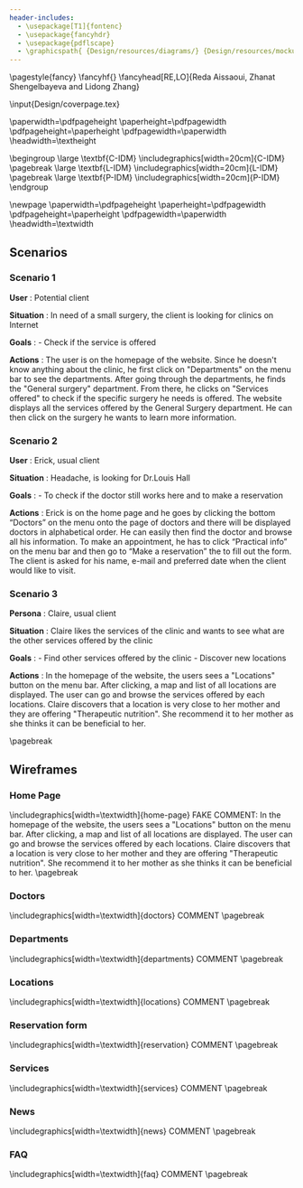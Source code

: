 ```yaml
---
header-includes:
  - \usepackage[T1]{fontenc}
  - \usepackage{fancyhdr}
  - \usepackage{pdflscape}
  - \graphicspath{ {Design/resources/diagrams/} {Design/resources/mockups/} }
---
```

\pagestyle{fancy}
\fancyhf{}
\fancyhead[RE,LO]{Reda Aissaoui, Zhanat Shengelbayeva and Lidong Zhang}

\input{Design/coverpage.tex}

\paperwidth=\pdfpageheight
\paperheight=\pdfpagewidth
\pdfpageheight=\paperheight
\pdfpagewidth=\paperwidth
\headwidth=\textheight

\begingroup
\large \textbf{C-IDM}
\includegraphics[width=20cm]{C-IDM}
\pagebreak
\large \textbf{L-IDM}
\includegraphics[width=20cm]{L-IDM}
\pagebreak
\large \textbf{P-IDM}
\includegraphics[width=20cm]{P-IDM}
\endgroup

\newpage
\paperwidth=\pdfpageheight
\paperheight=\pdfpagewidth
\pdfpageheight=\paperheight
\pdfpagewidth=\paperwidth
\headwidth=\textwidth

## Scenarios

### Scenario 1

**User** : Potential client

**Situation** : In need of a small surgery, the client is looking for clinics on Internet

**Goals** :
          - Check if the service is offered

**Actions** :  The user is on the homepage of the website. Since he doesn't know anything about the clinic, he first click on "Departments" on the menu bar to see the departments. After going through the departments, he finds the "General surgery" department. From there, he clicks on "Services offered" to check if the specific surgery he needs is offered. The website displays all the services offered by the General Surgery department. He can then click on the surgery he wants to learn more information.

### Scenario 2

**User** : Erick, usual client

**Situation** : Headache, is looking for Dr.Louis Hall

**Goals** :
            - To check if the doctor still works here and to make a reservation

**Actions** : Erick is on the home page and he goes by clicking the bottom “Doctors” on the menu onto the page of doctors and there will be displayed doctors in alphabetical order. He can easily then find the doctor and browse all his information. To make an appointment, he has to click “Practical info” on the menu bar and then go to “Make a reservation” the to fill out the form. The client is asked for his name, e-mail and preferred date when the client would like to visit.

### Scenario 3  

**Persona** : Claire, usual client

**Situation** : Claire likes the services of the clinic and wants to see what are the other services offered by the clinic

**Goals** :
            - Find other services offered by the clinic
            - Discover new locations

**Actions** : In the homepage of the website, the users sees a "Locations" button on the menu bar. After clicking, a map and list of all locations are displayed. The user can go and browse the services offered by each locations. Claire discovers that a location is very close to her mother and they are offering "Therapeutic nutrition". She recommend it to her mother as she thinks it can be beneficial to her.

\pagebreak

## Wireframes
### Home Page
\includegraphics[width=\textwidth]{home-page}
FAKE COMMENT: In the homepage of the website, the users sees a "Locations" button on the menu bar. After clicking, a map and list of all locations are displayed. The user can go and browse the services offered by each locations. Claire discovers that a location is very close to her mother and they are offering "Therapeutic nutrition". She recommend it to her mother as she thinks it can be beneficial to her.
\pagebreak

### Doctors
\includegraphics[width=\textwidth]{doctors}
COMMENT
\pagebreak

### Departments
\includegraphics[width=\textwidth]{departments}
COMMENT
\pagebreak

### Locations
\includegraphics[width=\textwidth]{locations}
COMMENT
\pagebreak

### Reservation form
\includegraphics[width=\textwidth]{reservation}
COMMENT
\pagebreak

### Services
\includegraphics[width=\textwidth]{services}
COMMENT
\pagebreak

### News
\includegraphics[width=\textwidth]{news}
COMMENT
\pagebreak

### FAQ
\includegraphics[width=\textwidth]{faq}
COMMENT
\pagebreak

